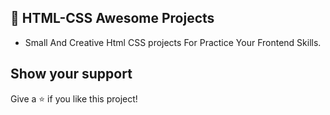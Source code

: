 ## 🎨 HTML-CSS  Awesome Projects

* Small And Creative Html CSS projects For Practice Your Frontend Skills.
## Show your support
Give a ⭐️ if you like this project!
